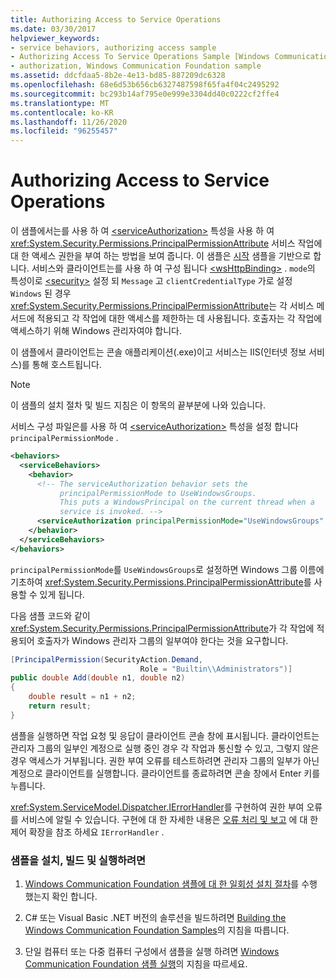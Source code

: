 ```yaml
---
title: Authorizing Access to Service Operations
ms.date: 03/30/2017
helpviewer_keywords:
- service behaviors, authorizing access sample
- Authorizing Access To Service Operations Sample [Windows Communication Foundation]
- authorization, Windows Communication Foundation sample
ms.assetid: ddcfdaa5-8b2e-4e13-bd85-887209dc6328
ms.openlocfilehash: 68e6d53b656cb6327487598f65fa4f04c2495292
ms.sourcegitcommit: bc293b14af795e0e999e3304dd40c0222cf2ffe4
ms.translationtype: MT
ms.contentlocale: ko-KR
ms.lasthandoff: 11/26/2020
ms.locfileid: "96255457"
---
```

# <a name="authorizing-access-to-service-operations"></a>Authorizing Access to Service Operations

이 샘플에서는를 사용 하 여 [\<serviceAuthorization>](../../configure-apps/file-schema/wcf/serviceauthorization-element.md) 특성을 사용 하 여 <xref:System.Security.Permissions.PrincipalPermissionAttribute> 서비스 작업에 대 한 액세스 권한을 부여 하는 방법을 보여 줍니다. 이 샘플은 [시작](getting-started-sample.md) 샘플을 기반으로 합니다. 서비스와 클라이언트는를 사용 하 여 구성 됩니다 [\<wsHttpBinding>](../../configure-apps/file-schema/wcf/wshttpbinding.md) . `mode`의 특성이로 [\<security>](../../configure-apps/file-schema/wcf/security-of-custombinding.md) 설정 되 `Message` 고 `clientCredentialType` 가로 설정 `Windows` 된 경우 <xref:System.Security.Permissions.PrincipalPermissionAttribute>는 각 서비스 메서드에 적용되고 각 작업에 대한 액세스를 제한하는 데 사용됩니다. 호출자는 각 작업에 액세스하기 위해 Windows 관리자여야 합니다.  
  
 이 샘플에서 클라이언트는 콘솔 애플리케이션(.exe)이고 서비스는 IIS(인터넷 정보 서비스)를 통해 호스트됩니다.  
  
> [!NOTE]
> 이 샘플의 설치 절차 및 빌드 지침은 이 항목의 끝부분에 나와 있습니다.  
  
 서비스 구성 파일은를 사용 하 여 [\<serviceAuthorization>](../../configure-apps/file-schema/wcf/serviceauthorization-element.md) 특성을 설정 합니다 `principalPermissionMode` .  
  
```xml  
<behaviors>  
  <serviceBehaviors>  
    <behavior>
      <!-- The serviceAuthorization behavior sets the  
           principalPermissionMode to UseWindowsGroups.  
           This puts a WindowsPrincipal on the current thread when a   
           service is invoked. -->  
      <serviceAuthorization principalPermissionMode="UseWindowsGroups" />  
    </behavior>  
  </serviceBehaviors>  
</behaviors>  
```  
  
 `principalPermissionMode`를 `UseWindowsGroups`로 설정하면 Windows 그룹 이름에 기초하여 <xref:System.Security.Permissions.PrincipalPermissionAttribute>를 사용할 수 있게 됩니다.  
  
 다음 샘플 코드와 같이 <xref:System.Security.Permissions.PrincipalPermissionAttribute>가 각 작업에 적용되어 호출자가 Windows 관리자 그룹의 일부여야 한다는 것을 요구합니다.  
  
```csharp
[PrincipalPermission(SecurityAction.Demand,
                             Role = "Builtin\\Administrators")]  
public double Add(double n1, double n2)  
{  
    double result = n1 + n2;  
    return result;  
}  
```  
  
 샘플을 실행하면 작업 요청 및 응답이 클라이언트 콘솔 창에 표시됩니다. 클라이언트는 관리자 그룹의 일부인 계정으로 실행 중인 경우 각 작업과 통신할 수 있고, 그렇지 않은 경우 액세스가 거부됩니다. 권한 부여 오류를 테스트하려면 관리자 그룹의 일부가 아닌 계정으로 클라이언트를 실행합니다. 클라이언트를 종료하려면 콘솔 창에서 Enter 키를 누릅니다.  
  
 <xref:System.ServiceModel.Dispatcher.IErrorHandler>를 구현하여 권한 부여 오류를 서비스에 알릴 수 있습니다. 구현에 대 한 자세한 내용은 [오류 처리 및 보고](extending-control-over-error-handling-and-reporting.md) 에 대 한 제어 확장을 참조 하세요 `IErrorHandler` .  
  
### <a name="to-set-up-build-and-run-the-sample"></a>샘플을 설치, 빌드 및 실행하려면  
  
1. [Windows Communication Foundation 샘플에 대 한 일회성 설치 절차](one-time-setup-procedure-for-the-wcf-samples.md)를 수행 했는지 확인 합니다.  
  
2. C# 또는 Visual Basic .NET 버전의 솔루션을 빌드하려면 [Building the Windows Communication Foundation Samples](building-the-samples.md)의 지침을 따릅니다.  
  
3. 단일 컴퓨터 또는 다중 컴퓨터 구성에서 샘플을 실행 하려면 [Windows Communication Foundation 샘플 실행](running-the-samples.md)의 지침을 따르세요.  

